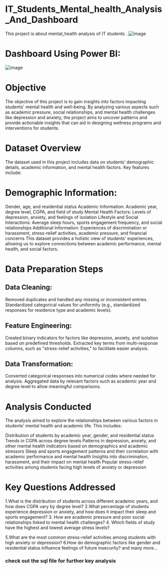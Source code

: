 # IT_Students_Mental_health_Analysis_And_Dashboard
This project is about mental_health analysis of IT students .
![image](https://github.com/user-attachments/assets/28b94354-465a-4964-b218-d8fbe8669ed5)


# Dashboard Using Power BI:
![image](https://github.com/user-attachments/assets/55683444-55de-41a7-b0e6-2e870929cada)

# Objective
The objective of this project is to gain insights into factors impacting students' mental health and well-being. By analyzing various aspects such as academic pressure, social relationships, and mental health challenges like depression and anxiety, the project aims to uncover patterns and provide actionable insights that can aid in designing wellness programs and interventions for students.

# Dataset Overview
The dataset used in this project includes data on students’ demographic details, academic information, and mental health factors. Key features include:

# Demographic Information: 
Gender, age, and residential status
Academic Information: Academic year, degree level, CGPA, and field of study
Mental Health Factors: Levels of depression, anxiety, and feelings of isolation
Lifestyle and Social Interactions: Average sleep hours, sports engagement frequency, and social relationships
Additional Information: Experiences of discrimination or harassment, stress-relief activities, academic pressure, and financial concerns
This dataset provides a holistic view of students' experiences, allowing us to explore connections between academic performance, mental health, and social factors.

# Data Preparation Steps
## Data Cleaning:
Removed duplicates and handled any missing or inconsistent entries.
Standardized categorical values for uniformity (e.g., standardized responses for residence type and academic levels).
## Feature Engineering:
Created binary indicators for factors like depression, anxiety, and isolation based on predefined thresholds.
Extracted key terms from multi-response columns, such as "stress-relief activities," to facilitate easier analysis.
## Data Transformation:
Converted categorical responses into numerical codes where needed for analysis.
Aggregated data by relevant factors such as academic year and degree level to allow meaningful comparisons.
# Analysis Conducted
The analysis aimed to explore the relationships between various factors in students’ mental health and academic life. This includes:

Distribution of students by academic year, gender, and residential status
Trends in CGPA across degree levels
Patterns in depression, anxiety, and other mental health indicators based on demographics and academic stressors
Sleep and sports engagement patterns and their correlation with academic performance and mental health
Insights into discrimination, harassment, and their impact on mental health
Popular stress-relief activities among students facing high levels of anxiety or depression
# Key Questions Addressed
1.What is the distribution of students across different academic years, and how does CGPA vary by degree level?
2.What percentage of students experience depression or anxiety, and how does it impact their sleep and sports engagement?
3. How are academic pressure and poor social relationships linked to mental health challenges?
4. Which fields of study have the highest and lowest average stress levels?

5.What are the most common stress-relief activities among students with high anxiety or depression?
6.How do demographic factors like gender and residential status influence feelings of future insecurity?
and many more...
### check out the sql file for further key analysis 
